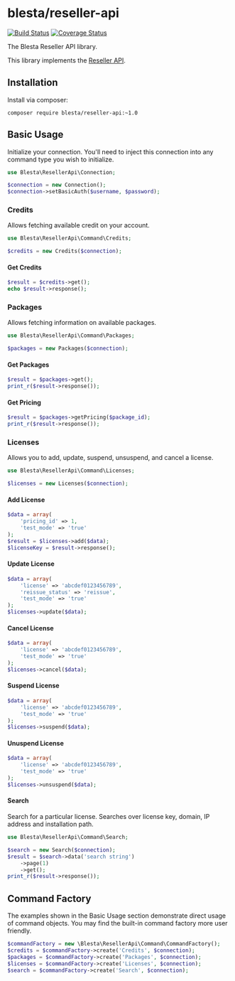 # blesta/reseller-api

[![Build Status](https://travis-ci.org/blesta/reseller-api.svg?branch=master)](https://travis-ci.org/blesta/reseller-api) [![Coverage Status](https://coveralls.io/repos/blesta/reseller-api/badge.svg)](https://coveralls.io/r/blesta/reseller-api)

The Blesta Reseller API library.

This library implements the [Reseller API](http://docs.blesta.com/display/dev/Reseller+API).

## Installation

Install via composer:

```
composer require blesta/reseller-api:~1.0
```

## Basic Usage

Initialize your connection. You'll need to inject this connection into any command type you wish to initialize.

```php
use Blesta\ResellerApi\Connection;

$connection = new Connection();
$connection->setBasicAuth($username, $password);
```

### Credits

Allows fetching available credit on your account.

```php
use Blesta\ResellerApi\Command\Credits;

$credits = new Credits($connection);
```

#### Get Credits

```php
$result = $credits->get();
echo $result->response();
```

### Packages

Allows fetching information on available packages.

```php
use Blesta\ResellerApi\Command\Packages;

$packages = new Packages($connection);
```

#### Get Packages

```php
$result = $packages->get();
print_r($result->response());
```
#### Get Pricing

```php
$result = $packages->getPricing($package_id);
print_r($result->response());
```

### Licenses

Allows you to add, update, suspend, unsuspend, and cancel a license.

```php
use Blesta\ResellerApi\Command\Licenses;

$licenses = new Licenses($connection);
```

#### Add License

```php
$data = array(
    'pricing_id' => 1,
    'test_mode' => 'true'
);
$result = $licenses->add($data);
$licenseKey = $result->response();
```

#### Update License

```php
$data = array(
    'license' => 'abcdef0123456789',
    'reissue_status' => 'reissue',
    'test_mode' => 'true'
);
$licenses->update($data);
```

#### Cancel License

```php
$data = array(
    'license' => 'abcdef0123456789',
    'test_mode' => 'true'
);
$licenses->cancel($data);
```

#### Suspend License

```php
$data = array(
    'license' => 'abcdef0123456789',
    'test_mode' => 'true'
);
$licenses->suspend($data);
```

#### Unuspend License
```php
$data = array(
    'license' => 'abcdef0123456789',
    'test_mode' => 'true'
);
$licenses->unsuspend($data);
```

#### Search

Search for a particular license. Searches over license key, domain, IP address and installation path.

```php
use Blesta\ResellerApi\Command\Search;

$search = new Search($connection);
$result = $search->data('search string')
    ->page(1)
    ->get();
print_r($result->response());
```

## Command Factory

The examples shown in the Basic Usage section demonstrate direct usage of command objects. You may find the built-in command factory more user friendly.

```php
$commandFactory = new \Blesta\ResellerApi\Command\CommandFactory();
$credits = $commandFactory->create('Credits', $connection);
$packages = $commandFactory->create('Packages', $connection);
$licenses = $commandFactory->create('Licenses', $connection);
$search = $commandFactory->create('Search', $connection);
```
